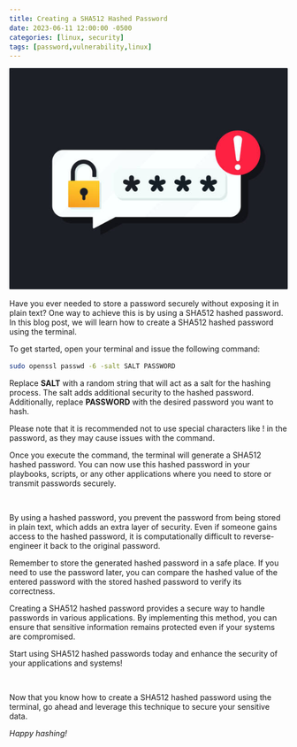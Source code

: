 ```yaml
---
title: Creating a SHA512 Hashed Password
date: 2023-06-11 12:00:00 -0500
categories: [linux, security]
tags: [password,vulnerability,linux]
---
```


<img src="/assets/img/posts/creating_hashed_password/creating_hashed_password.jpg" alt="Creating a SHA512 Hashed Password" style="height:400px; width:600px;" />


Have you ever needed to store a password securely without exposing it in plain text? One way to achieve this is by using a SHA512 hashed password. In this blog post, we will learn how to create a SHA512 hashed password using the terminal.

To get started, open your terminal and issue the following command:

```bash
sudo openssl passwd -6 -salt SALT PASSWORD
```

Replace **SALT** with a random string that will act as a salt for the hashing process. The salt adds additional security to the hashed password. Additionally, replace **PASSWORD** with the desired password you want to hash.

Please note that it is recommended not to use special characters like ! in the password, as they may cause issues with the command.

Once you execute the command, the terminal will generate a SHA512 hashed password. You can now use this hashed password in your playbooks, scripts, or any other applications where you need to store or transmit passwords securely.

<br>

By using a hashed password, you prevent the password from being stored in plain text, which adds an extra layer of security. Even if someone gains access to the hashed password, it is computationally difficult to reverse-engineer it back to the original password.

Remember to store the generated hashed password in a safe place. If you need to use the password later, you can compare the hashed value of the entered password with the stored hashed password to verify its correctness.

Creating a SHA512 hashed password provides a secure way to handle passwords in various applications. By implementing this method, you can ensure that sensitive information remains protected even if your systems are compromised.

Start using SHA512 hashed passwords today and enhance the security of your applications and systems!

<br>

Now that you know how to create a SHA512 hashed password using the terminal, go ahead and leverage this technique to secure your sensitive data.

_Happy hashing!_

<br>
<br>

